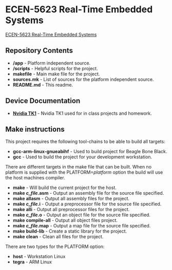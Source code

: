 ECEN-5623 Real-Time Embedded Systems 
========================================

[ECEN-5623 Real-Time Embedded Systems](http://ecee.colorado.edu/~ecen5623/index_summer.html)

Repository Contents
-------------------

* **/app** - Platform independent source.
* **/scripts** - Helpful scripts for the project.
* **makefile** - Main make file for the project.
* **sources.mk** - List of sources for the platform independent source.
* **README.md** - This readme.

Device Documentation
--------------

* **[Nvidia TK1](http://www.nvidia.com/object/jetson-tk1-embedded-dev-kit.html)** - Nvidia TK1 used for in class projects and homework.

Make instructions
------------

This project requires the following tool-chains to be able to build all targets:

* **gcc-arm-linux-gnueabihf** - Used to build project for Beagle Bone Black.
* **gcc** - Used to build the project for your development workstation.

There are different targets in the make file that can be built.  When no
platform is supplied with the PLATFORM=*platform* option the build will use
the host machines compiler.

* **make** - Will build the current project for the host.
* **make *c_file*.asm** - Output an assembly file for the source file specified.
* **make allasm** - Output all assembly files for the project.
* **make *c_file*.i** - Output a preprocessor file for the source file specified.
* **make alli** - Output all preprocessor files for the project.
* **make *c_file*.o** - Output an object file for the source file specified.
* **make compile-all** - Output all object files project.
* **make *c_file*.map** - Output a map file for the source file specified.
* **make build-lib** - Create a static library for the project.
* **make clean** - Clean all files for the project.

There are two types for the PLATFORM option:

* **host** - Workstation Linux
* **tegra** - ARM Linux
